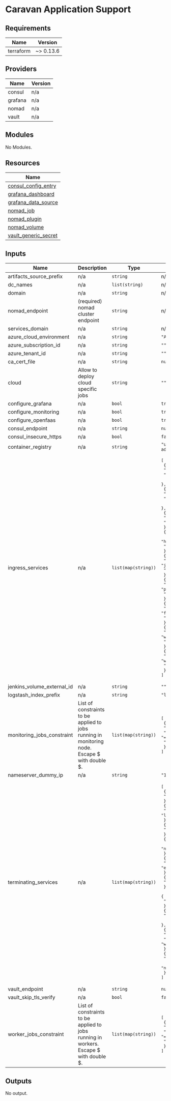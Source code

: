 # Caravan Application Support

<!-- BEGINNING OF PRE-COMMIT-TERRAFORM DOCS HOOK -->
## Requirements

| Name | Version |
|------|---------|
| terraform | ~> 0.13.6 |

## Providers

| Name | Version |
|------|---------|
| consul | n/a |
| grafana | n/a |
| nomad | n/a |
| vault | n/a |

## Modules

No Modules.

## Resources

| Name |
|------|
| [consul_config_entry](https://registry.terraform.io/providers/hashicorp/consul/latest/docs/resources/config_entry) |
| [grafana_dashboard](https://registry.terraform.io/providers/grafana/grafana/latest/docs/resources/dashboard) |
| [grafana_data_source](https://registry.terraform.io/providers/grafana/grafana/latest/docs/resources/data_source) |
| [nomad_job](https://registry.terraform.io/providers/hashicorp/nomad/latest/docs/resources/job) |
| [nomad_plugin](https://registry.terraform.io/providers/hashicorp/nomad/latest/docs/data-sources/plugin) |
| [nomad_volume](https://registry.terraform.io/providers/hashicorp/nomad/latest/docs/resources/volume) |
| [vault_generic_secret](https://registry.terraform.io/providers/hashicorp/vault/latest/docs/data-sources/generic_secret) |

## Inputs

| Name | Description | Type | Default | Required |
|------|-------------|------|---------|:--------:|
| artifacts\_source\_prefix | n/a | `string` | n/a | yes |
| dc\_names | n/a | `list(string)` | n/a | yes |
| domain | n/a | `string` | n/a | yes |
| nomad\_endpoint | (required) nomad cluster endpoint | `string` | n/a | yes |
| services\_domain | n/a | `string` | n/a | yes |
| azure\_cloud\_environment | n/a | `string` | `"AzurePublicCloud"` | no |
| azure\_subscription\_id | n/a | `string` | `""` | no |
| azure\_tenant\_id | n/a | `string` | `""` | no |
| ca\_cert\_file | n/a | `string` | `null` | no |
| cloud | Allow to deploy cloud specific jobs | `string` | `""` | no |
| configure\_grafana | n/a | `bool` | `true` | no |
| configure\_monitoring | n/a | `bool` | `true` | no |
| configure\_openfaas | n/a | `bool` | `true` | no |
| consul\_endpoint | n/a | `string` | `null` | no |
| consul\_insecure\_https | n/a | `bool` | `false` | no |
| container\_registry | n/a | `string` | `"us.gcr.io/hcpoc-terraform-admin"` | no |
| ingress\_services | n/a | `list(map(string))` | <pre>[<br>  {<br>    "host": "jaeger",<br>    "name": "jaeger-query"<br>  },<br>  {<br>    "host": "grafana",<br>    "name": "grafana-internal"<br>  },<br>  {<br>    "host": "kibana",<br>    "name": "kibana"<br>  },<br>  {<br>    "host": "keycloak",<br>    "name": "keycloak"<br>  },<br>  {<br>    "host": "jenkins",<br>    "name": "jenkins"<br>  },<br>  {<br>    "host": "prometheus",<br>    "name": "prometheus"<br>  },<br>  {<br>    "host": "faasd-gateway",<br>    "name": "faasd-gateway"<br>  },<br>  {<br>    "host": "waypoint",<br>    "name": "waypoint-server"<br>  },<br>  {<br>    "host": "waypoint-grpc",<br>    "name": "waypoint-grpc"<br>  }<br>]</pre> | no |
| jenkins\_volume\_external\_id | n/a | `string` | `""` | no |
| logstash\_index\_prefix | n/a | `string` | `"logs-"` | no |
| monitoring\_jobs\_constraint | List of constraints to be applied to jobs running in monitoring node. Escape $ with double $. | `list(map(string))` | <pre>[<br>  {<br>    "attribute": "${meta.nodeType}",<br>    "operator": "=",<br>    "value": "monitoring"<br>  }<br>]</pre> | no |
| nameserver\_dummy\_ip | n/a | `string` | `"192.168.0.1"` | no |
| terminating\_services | n/a | `list(map(string))` | <pre>[<br>  {<br>    "name": "logstash-tcp"<br>  },<br>  {<br>    "name": "logstash-http"<br>  },<br>  {<br>    "name": "jaeger-query"<br>  },<br>  {<br>    "name": "grafana-internal"<br>  },<br>  {<br>    "name": "elastic-internal"<br>  },<br>  {<br>    "name": "prometheus"<br>  },<br>  {<br>    "name": "jenkins"<br>  },<br>  {<br>    "name": "faasd-gateway"<br>  },<br>  {<br>    "ca_file": "/etc/consul.d/ca",<br>    "name": "waypoint-server"<br>  },<br>  {<br>    "ca_file": "/etc/consul.d/ca",<br>    "name": "waypoint-grpc"<br>  }<br>]</pre> | no |
| vault\_endpoint | n/a | `string` | `null` | no |
| vault\_skip\_tls\_verify | n/a | `bool` | `false` | no |
| worker\_jobs\_constraint | List of constraints to be applied to jobs running in workers. Escape $ with double $. | `list(map(string))` | <pre>[<br>  {<br>    "attribute": "${meta.nodeType}",<br>    "operator": "=",<br>    "value": "worker"<br>  }<br>]</pre> | no |

## Outputs

No output.
<!-- END OF PRE-COMMIT-TERRAFORM DOCS HOOK -->
